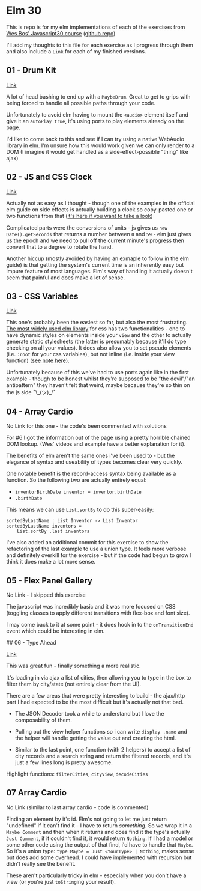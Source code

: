 # Elm 30

This is repo is for my elm implementations of each of the exercises from [Wes Bos' Javascript30 course](https://javascript30.com/) ([github repo](https://github.com/wesbos/JavaScript30/))

I'll add my thoughts to this file for each exercise as I progress through them and also include a `Link` for each of my finished versions.

## 01 - Drum Kit

[Link](https://squealing-icicle.surge.sh)

A lot of head bashing to end up with a `MaybeDrum`. Great to get to grips with being forced to handle all possible paths through your code.

Unfortunately to avoid elm having to mount the `<audio>` element itself and give it an `autoPlay true`, it's using ports to play elements already on the page.

I'd like to come back to this and see if I can try using a native WebAudio library in elm. I'm unsure how this would work given we can only render to a DOM (I imagine it would get handled as a side-effect-possible "thing" like ajax)

## 02 - JS and CSS Clock

[Link](https://dusty-brush.surge.sh)

Actually not as easy as I thought - though one of the examples in the official elm guide on side effects is actually building a clock so copy-pasted one or two functions from that ([it's here if you want to take a look]( https://guide.elm-lang.org/architecture/effects/time.html))

Complicated parts were the conversions of units - js gives us `new Date().getSeconds` that returns a number between `0` and `59` - elm just gives us the epoch and we need to pull off the current minute's progress then convert that to a degree to rotate the hand.

Another hiccup (mostly avoided by having an exmaple to follow in the elm guide) is that getting the system's current time is an inherently easy but impure feature of most languages. Elm's way of handling it actually doesn't seem that painful and does make a lot of sense.

## 03 - CSS Variables

[Link](https://young-sail.surge.sh)

This one's probably been the easiest so far, but also the most frustrating. [The most widely used elm library](https://github.com/rtfeldman/elm-css) for css has two functionalities - one to have dynamic styles on elements inside your `view` and the other to actually generate static stylesheets (the latter is presumably because it'll do type checking on all your values). It does also allow you to set pseudo elements (i.e. `:root` for your css variables), but not inline (i.e. inside your view function) ([see note here](https://github.com/rtfeldman/elm-css/blob/master/README.md#approach-1-inline-styles)).

Unfortunately because of this we've had to use ports again like in the first example - though to be honest whilst they're supposed to be "the devil"/"an antipattern" they haven't felt that weird, maybe because they're so thin on the js side ¯\\\_(ツ)\_/¯


## 04 - Array Cardio

No Link for this one - the code's been commented with solutions

For #6 I got the information out of the page using a pretty horrible chained DOM lookup. (Wes' videos and example have a better explanation for it).

The benefits of elm aren't the same ones i've been used to - but the elegance of syntax and useability of types becomes clear very quickly.

One notable benefit is the record-access syntax being available as a function. So the following two are actually entirely equal:
* `inventorBirthDate inventor = inventor.birthDate`
* `.birthDate`

This means we can use `List.sortBy` to do this super-easily:

```
sortedByLastName : List Inventor -> List Inventor
sortedByLastName inventors =
    List.sortBy .last inventors
```

I've also added an additional commit for this exercise to show the refactoring of the last example to use a union type. It feels more verbose and definitely overkill for the exercise - but if the code had begun to grow I think it does make a lot more sense.

## 05 - Flex Panel Gallery

No Link - I skipped this exercise

The javascript was incredibly basic and it was more focused on CSS (toggling classes to apply different transitions with flex-box and font size).

I may come back to it at some point - it does hook in to the `onTransitionEnd` event which could be interesting in elm.

## 06 - Type Ahead

[Link](https://harsh-base.surge.sh)

This was great fun - finally something a more realistic.

It's loading in via ajax a list of cities, then allowing you to type in the box to filter them by city/state (not entirely clear from the UI).

There are a few areas that were pretty interesting to build - the ajax/http part I had expected to be the most difficult but it's actually not that bad.

* The JSON Decoder took a while to understand but I love the composability of them.

* Pulling out the view helper functions so i can write `display .name` and the helper will handle getting the value out and creating the html.

* Similar to the last point, one function (with 2 helpers) to accept a list of city records and a search string and return the filtered records, and it's just a few lines long is pretty awesome.

Highlight functions: `filterCities`, `cityView`, `decodeCities`

## 07 Array Cardio

No Link (similar to last array cardio - code is commented)

Finding an element by it's id. Elm's not going to let me just return "undefined" if it can't find it - I have to return _something_. So we wrap it in a `Maybe Comment` and then when it returns and does find it the type's actually `Just Comment`, if it couldn't find it, it would return `Nothing`. If I had a model or some other code using the output of that find, i'd have to handle that `Maybe`. So it's a union type: `type Maybe = Just <YourType> | Nothing`, makes sense but does add some overhead. I could have implemented with recursion but didn't really see the benefit.

These aren't particularly tricky in elm - especially when you don't have a view (or you're just `toString`ing your result).